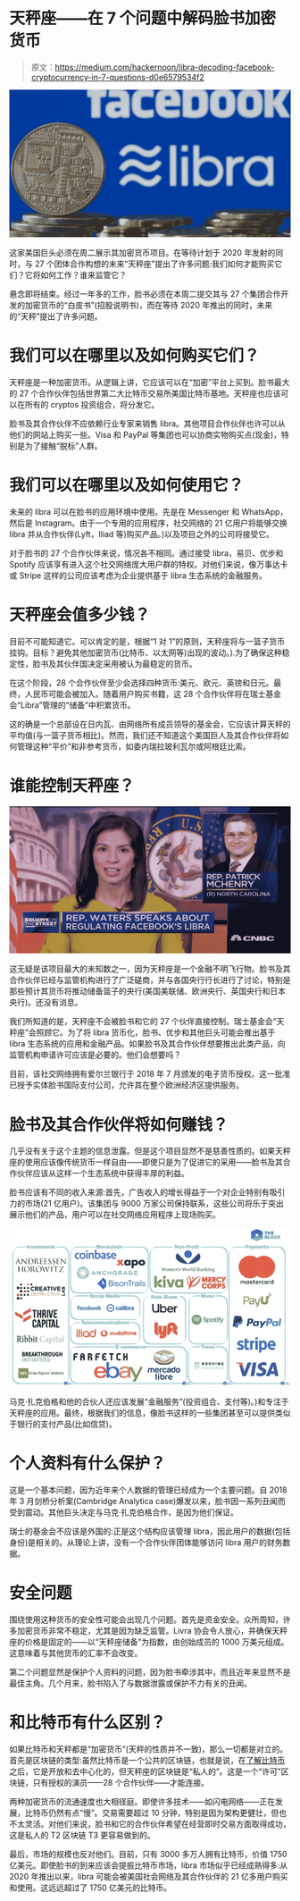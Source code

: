 # 天秤座——在 7 个问题中解码脸书加密货币

> 原文：<https://medium.com/hackernoon/libra-decoding-facebook-cryptocurrency-in-7-questions-d0e6579534f2>

![](img/1c3e4dec6b016c842be5bec90868aa3e.png)

这家美国巨头必须在周二展示其加密货币项目。在等待计划于 2020 年发射的同时，与 27 个团体合作构想的未来“天秤座”提出了许多问题:我们如何才能购买它们？它将如何工作？谁来监管它？

悬念即将结束。经过一年多的工作，脸书必须在本周二提交其与 27 个集团合作开发的加密货币的“白皮书”(招股说明书)，而在等待 2020 年推出的同时，未来的“天秤”提出了许多问题。

# 我们可以在哪里以及如何购买它们？

天秤座是一种加密货币。从逻辑上讲，它应该可以在“加密”平台上买到。脸书最大的 27 个合作伙伴包括世界第二大比特币交易所美国比特币基地。天秤座也应该可以在所有的 cryptos 投资组合，将分发它。

脸书及其合作伙伴不应依赖行业专家来销售 libra。其他项目合作伙伴也许可以从他们的网站上购买一些。Visa 和 PayPal 等集团也可以协商实物购买点(现金)，特别是为了接触“脱标”人群。

# 我们可以在哪里以及如何使用它？

未来的 libra 可以在脸书的应用环境中使用。先是在 Messenger 和 WhatsApp，然后是 Instagram。由于一个专用的应用程序，社交网络的 21 亿用户将能够交换 libra 并从合作伙伴(Lyft，Iliad 等)购买产品。)以及项目之外的公司将接受它。

对于脸书的 27 个合作伙伴来说，情况各不相同。通过接受 libra，易贝、优步和 Spotify 应该享有进入这个社交网络庞大用户群的特权。对他们来说，像万事达卡或 Stripe 这样的公司应该考虑为企业提供基于 libra 生态系统的金融服务。

# 天秤座会值多少钱？

目前不可能知道它。可以肯定的是，根据“1 对 1”的原则，天秤座将与一篮子货币挂钩。目标？避免其他加密货币(比特币、以太网等)出现的波动。).为了确保这种稳定性，脸书及其伙伴国决定采用被认为最稳定的货币。

在这个阶段，28 个合作伙伴至少会选择四种货币:美元、欧元、英镑和日元。最终，人民币可能会被加入。随着用户购买书籍，这 28 个合作伙伴将在瑞士基金会“Libra”管理的“储备”中积累货币。

这的确是一个总部设在日内瓦、由网络所有成员领导的基金会，它应该计算天秤的平均值(与一篮子货币相比)。然而，我们还不知道这个美国巨人及其合作伙伴将如何管理这种“平价”和非参考货币，如委内瑞拉玻利瓦尔或阿根廷比索。

# 谁能控制天秤座？

![](img/1988313727356ccfca2977528e2236e3.png)

这无疑是该项目最大的未知数之一，因为天秤座是一个金融不明飞行物。脸书及其合作伙伴已经与监管机构进行了广泛磋商，并与各国央行行长进行了讨论，特别是那些预计其货币将推动储备篮子的央行(美国美联储、欧洲央行、英国央行和日本央行)。还没有消息。

我们所知道的是，天秤座不会被脸书和它的 27 个伙伴直接控制。瑞士基金会“天秤座”会照顾它。为了将 libra 货币化，脸书、优步和其他巨头可能会推出基于 libra 生态系统的应用和金融产品。如果脸书及其合作伙伴想要推出此类产品，向监管机构申请许可应该是必要的。他们会想要吗？

目前，该社交网络拥有爱尔兰银行于 2018 年 7 月颁发的电子货币授权。这一批准已授予实体脸书国际支付公司，允许其在整个欧洲经济区提供服务。

# 脸书及其合作伙伴将如何赚钱？

几乎没有关于这个主题的信息泄露。但是这个项目显然不是慈善性质的。如果天秤座的使用应该像传统货币一样自由——即使只是为了促进它的采用——脸书及其合作伙伴应该从这样一个生态系统中获得丰厚的利益。

脸书应该有不同的收入来源:首先，广告收入的增长得益于一个对企业特别有吸引力的市场(21 亿用户)。该集团与 9000 万家公司保持联系，这些公司将乐于突出展示他们的产品，用户可以在社交网络应用程序上现场购买。

![](img/6b2b9905255aff935457f7f2adce0924.png)

马克·扎克伯格和他的合伙人还应该发展“金融服务”(投资组合、支付等)。)和专注于天秤座的应用。最终，根据我们的信息，像脸书这样的一些集团甚至可以提供类似于银行的支付产品(比如信贷)。

# 个人资料有什么保护？

这是一个基本问题，因为近年来个人数据的管理已经成为一个主要问题。自 2018 年 3 月剑桥分析案(Cambridge Analytica case)爆发以来，脸书因一系列丑闻而受到震动。其他巨头决定与马克·扎克伯格合作，是因为他们保证。

瑞士的基金会不应该是外国的:正是这个结构应该管理 libra，因此用户的数据(包括身份)是相关的。从理论上讲，没有一个合作伙伴团体能够访问 libra 用户的财务数据。

# 安全问题

围绕使用这种货币的安全性可能会出现几个问题。首先是资金安全。众所周知，许多加密货币非常不稳定，尤其是因为缺乏监管。Livra 协会令人放心，并确保天秤座的价格是固定的——以“天秤座储备”为指数，由创始成员的 1000 万美元组成。这意味着与其他货币的汇率不会改变。

第二个问题显然是保护个人资料的问题，因为脸书牵涉其中，而且近年来显然不是最佳主角。几个月来，脸书陷入了与数据泄露或保护不力有关的丑闻。

# 和比特币有什么区别？

如果比特币和天秤都是“加密货币”(天秤的性质并不一致)，那么一切都是对立的。首先是区块链的类型:虽然比特币是一个公共的区块链，也就是说，在[了解比特币](https://everydaypower.com/bitcoin-and-cryptocurrency/)之后，它是开放和去中心化的，但天秤座的区块链是“私人的”。这是一个“许可”区块链，只有授权的演员——28 个合作伙伴——才能连接。

两种加密货币的流通速度也大相径庭。即使许多技术——如闪电网络——正在发展，比特币仍然有点“慢”。交易需要超过 10 分钟，特别是因为架构更健壮，但也不太灵活。对他们来说，脸书和它的合作伙伴希望在经营即时交易方面取得成功，这是私人的 T2 区块链 T3 更容易做到的。

最后，市场的规模也反对他们。目前，只有 3000 多万人拥有比特币，价值 1750 亿美元。即使脸书的到来应该会提振比特币市场，libra 市场似乎已经成熟得多:从 2020 年推出以来，libra 可能会被美国社会网络及其合作伙伴的 21 亿多用户购买和使用。这远远超过了 1750 亿美元的比特币。
